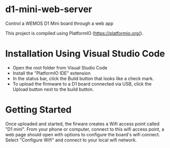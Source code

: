 # d1-mini-web-server
Control a WEMOS D1 Mini board through a web app

This project is compiled using PlatformIO (https://platformio.org/).

# Installation Using Visual Studio Code

- Open the root folder from Visual Studio Code
- Install the "PlatformIO IDE" extension
- In the status bar, click the Build button that looks like a check mark.
- To upload the firmware to a D1 board connected via USB, click the Upload button next to the build button.

# Getting Started

Once uploaded and started, the firware creates a Wifi access point called "D1 mini". From your phone or computer, connect to this wifi access point, a web page should open with options to configure the board's wifi connect. Select "Configure Wifi" and connect to your local wifi network.
